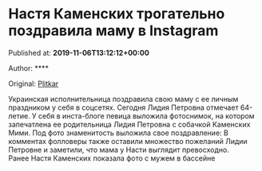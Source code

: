 
# Настя Каменских трогательно поздравила маму в Instagram

Published at: **2019-11-06T13:12:12+00:00**

Author: ****

Original: [Plitkar](https://plitkar.com.ua/nastja-kamenskih-trogatelno-pozdravila-mamu-v-instagram/)

Украинская исполнительница поздравила свою маму с ее личным праздником у себя в соцсетях. Сегодня Лидия Петровна отмечает 64-летие.
У себя в инста-блоге певица выложила фотоснимок, на котором запечатлена ее родительница Лидия Петровна с собачкой Каменских Мими. Под фото знаменитость выложила свое поздравление:
В комментах фолловеры также оставили множество пожеланий Лидии Петровне и заметили, что мама у Насти выглядит превосходно.
Ранее Настя Каменских показала фото с мужем в бассейне
